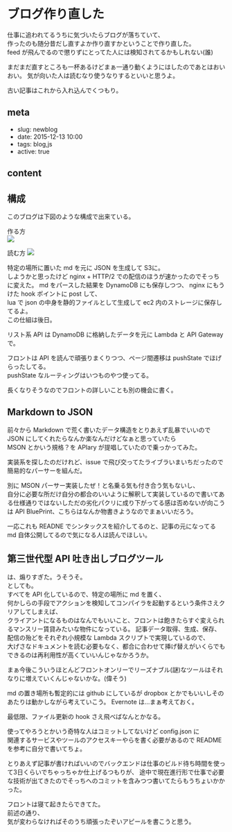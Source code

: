 # ブログ作り直した

仕事に追われてるうちに気づいたらブログが落ちていて、  
作ったのも随分昔だし直すよか作り直すかということで作り直した。  
feed が飛んでるので懲りずにとってた人には検知されてるかもしれない(誰)

まだまだ直すところも一杯あるけどまぁ一通り動くようにはしたのであとはおいおい。
気が向いた人は読むなり使うなりするといいと思うよ。

古い記事はこれから入れ込んでくつもり。

## meta

- slug: newblog
- date: 2015-12-13 10:00
- tags: blog,js
- active: true

## content

## 構成

このブログは下図のような構成で出来ている。

作る方  
![](/resources/images/entry.png)

読む方
![](/resources/images/get.png)


特定の場所に置いた md を元に JSON を生成して S3に。  
しようかと思ったけど nginx + HTTP/2 での配信のほうが速かったのでそっちに変えた。
md をパースした結果を DynamoDB にも保存しつつ、 nginx にもうけた hook ポイントに post して、  
lua で json の中身を静的ファイルとして生成して ec2 内のストレージに保存してるよ。  
この仕組は後日。

リスト系 API は DynamoDB に格納したデータを元に Lambda と API Gateway で。  

フロントは API を読んで頑張りまくりつつ、ページ間遷移は pushState でほげらったしてる。  
pushState なルーティングはいつものやつ使ってる。

長くなりそうなのでフロントの詳しいことも別の機会に書く。

## Markdown to JSON

前々から Markdown で荒く書いたデータ構造をとりあえず乱暴でいいので JSON にしてくれたらなんか楽なんだけどなぁと思っていたら  
MSON とかいう規格？を APIary が提唱していたので乗っかってみた。

実装系を探したのだけれど、issue で飛び交ってたライブラいまいちだったので簡易的なパーサーを組んだ。

別に MSON パーサー実装したぜ！と名乗る気も付き合う気もないし、  
自分に必要な所だけ自分の都合のいいように解釈して実装しているので書いてある仕様通りではないしただの劣化パクリに成り下がってる感は否めないが向こうは API BluePrint、こちらはなんか物書きようなのでまぁいいだろう。

一応これも READNE でシンタックスを紹介してるのと、記事の元になってる md 自体公開してるので気になる人は読んでほしい。

## 第三世代型 API 吐き出しブログツール

は、煽りすぎた。うそうそ。  
としても。  
すべてを API 化しているので、特定の場所に md を置く、  
何かしらの手段でアクションを検知してコンパイラを起動するという条件さえクリアしてしまえば、  
クライアントになるものはなんでもいいこと、フロントは飽きたらすぐ変えられるマンスリー賃貸みたいな物件になっている。
記事データ取得、生成、保存、配信の殆どをそれぞれ小規模な Lambda スクリプトで実現しているので、  
大げさなドキュメントを読む必要もなく、都合に合わせて挿げ替えがいくらでもできるのは再利用性が高くていいんじゃなかろうか。

まぁ今後こういうほとんどフロントオンリーでリーズナブル(謎)なツールはそれなりに増えていくんじゃないかな。(偉そう)

md の置き場所も暫定的には github にしているが dropbox とかでもいいしそのあたりは動かしながら考えていこう。
Evernote は…まぁ考えておく。

最低限、ファイル更新の hook さえ飛べばなんとかなる。


使ってやろうとかいう奇特な人はコミットしてないけど config.json に  
関連するサービスやツールのアクセスキーやらを書く必要があるので README を参考に自分で書いてちょ。

とりあえず記事が書ければいいのでバックエンドは仕事のビルド待ち時間を使って3日くらいでちゃっちゃか仕上げるつもりが、
途中で現在進行形で仕事で必要な技術が出てきたのでそっちへのコミットを含みつつ書いてたらもうちょいかかった。

フロントは寝て起きたらできてた。  
前述の通り、  
気が変わらなければそのうち頑張ったぞいアピールを書こうと思う。
